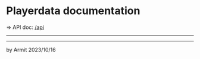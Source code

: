 # Playerdata documentation

=> API doc: [/api](/api)

----



----

<p> by Armit <time> 2023/10/16 </time> </p>
